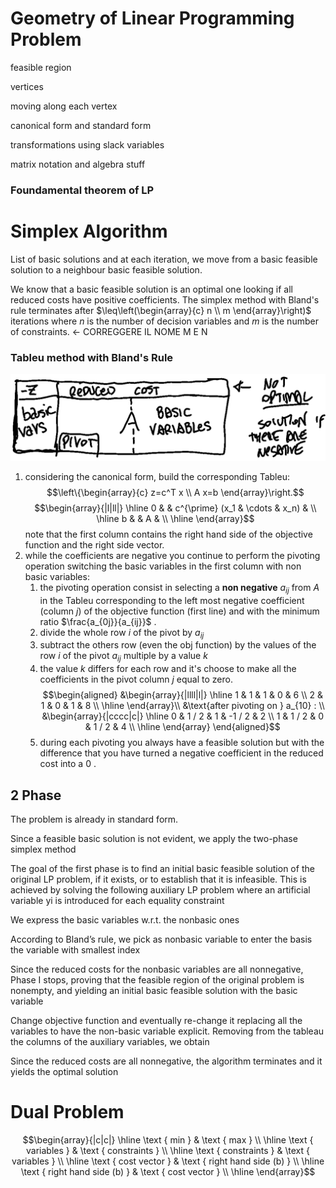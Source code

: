 
# Geometry of Linear Programming Problem 

feasible region 

vertices 

moving along each vertex 

canonical form and standard form 

transformations using slack variables

matrix notation and algebra stuff 

### Foundamental theorem of LP 

# Simplex Algorithm 

List of basic solutions and at each iteration, we move from a basic feasible solution to a neighbour basic feasible solution. 

We know that a basic feasible solution is an optimal one looking if all reduced costs have positive coefficients. 
The simplex method with Bland's rule terminates after $\leq\left(\begin{array}{c} n \\ m \end{array}\right)$ iterations where $n$ is the number of decision variables and $m$ is the number of constraints. <- CORREGGERE IL NOME M E N 

### Tableu method with Bland's Rule

![](58abeea151cc0e4fcf0153ee374136c6.png) 

1) considering the canonical form, build the corresponding Tableu:
$$\left\{\begin{array}{c}
z=c^T x \\
A x=b
\end{array}\right.$$ $$\begin{array}{|l|ll|}
\hline 0 & & c^{\prime} (x_1 & \cdots & x_n) & \\
\hline b & & A & \\
\hline
\end{array}$$
	note that the first column contains the right hand side of the objective function and the right side vector.
2) while the coefficients are negative you continue to perform the pivoting operation switching the basic variables in the first column with non basic variables:
	1) the pivoting operation consist in selecting a **non negative** $a_{ij}$ from $A$ in the Tableu corresponding to the left most negative coefficient (column $j$) of the objective function (first line) and with the minimum ratio $\frac{a_{0j}}{a_{ij}}$ . 
	2) divide the whole row $i$ of the pivot by $a_{ij}$  
	3) subtract the others row (even the obj function) by the values of the row $i$ of the pivot $a_{ij}$  multiple by a value $k$  
	4) the value $k$ differs for each row and it's choose to make all the coefficients in the pivot column $j$ equal to zero. $$\begin{aligned}
&\begin{array}{|llll|l|}
\hline 1 & 1 & 1 & 0 & 6 \\
2 & 1 & 0 & 1 & 8 \\
\hline
\end{array}\\
&\text{after pivoting on } a_{10} : 
\\ &\begin{array}{|cccc|c|}
\hline 0 & 1 / 2 & 1 & -1 / 2 & 2 \\
1 & 1 / 2 & 0 & 1 / 2 & 4 \\
\hline
\end{array}
\end{aligned}$$
	5) during each pivoting you always have a feasible solution but with the difference that you have turned a negative coefficient in the reduced cost into a $0$ . 

## 2 Phase 

The problem is already in standard form.

Since a feasible basic solution is not evident, we apply the two-phase simplex method

The goal of the first phase is to find an initial basic feasible solution of the original LP problem, if it exists, or to establish that it is infeasible. This is achieved by solving the following auxiliary LP problem
where an artificial variable yi is introduced for each equality constraint

We express the basic variables w.r.t. the nonbasic ones

According to Bland’s rule, we pick as nonbasic variable to enter the basis the variable with smallest index

Since the reduced costs for the nonbasic variables are all nonnegative, Phase I stops, proving that the feasible region of the original problem is nonempty, and yielding an initial basic feasible solution with the basic variable

Change objective function and eventually re-change it replacing all the variables to have the non-basic variable explicit. 
Removing from the tableau the columns of the auxiliary variables, we obtain

Since the reduced costs are all nonnegative, the algorithm terminates and it yields the optimal solution

# Dual Problem 

$$\begin{array}{|c|c|}
\hline \text { min } & \text { max } \\
\hline \text { variables } & \text { constraints } \\
\hline \text { constraints } & \text { variables } \\
\hline \text { cost vector } & \text { right hand side (b) } \\
\hline \text { right hand side (b) } & \text { cost vector } \\
\hline
\end{array}$$


